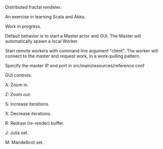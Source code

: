 Distributed fractal renderer.

An exercise in learning Scala and Akka.

Work in progress. 

Default behavior is to start a Master actor and GUI.
The Master will automatically spawn a local Worker.

Start remote workers with command line argument "client". 
The worker will connect to the master and request work, in a work-pulling pattern.

Specify the master IP and port in src/main/resources/reference.conf

GUI controls:

A: Zoom in.

Z: Zoom out.

S: Increase iterations.

X: Decrease iterations.

R: Redraw (re-render) buffer.

J: Julia set.

M: Mandelbrot set.